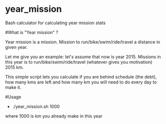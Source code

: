 year_mission
============

Bash calculator for calculating year mission stats

#What is "Year mission" ?

Year mission is a mission. Mission to run/bike/swim/ride/travel a distance in given year.

Let me give you an example: let's assume that now is year 2015. Missions in this year is to run/bike/swim/ride/travel (whatever gives you motivation) 2015 km.

This simple script lets you calculate if you are behind schedule (the debt), how many kms are left and how many km you will need to do every day to make it.

#Usage

* ./year_mission.sh 1000

where 1000 is km you already make in this year

